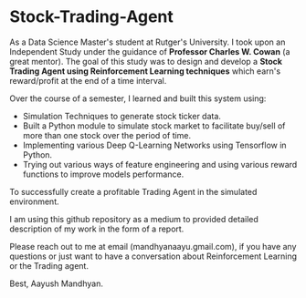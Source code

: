 # Stock-Trading-Agent

As a Data Science Master's student at Rutger's University. I took upon an Independent Study under the guidance of **Professor Charles W. Cowan** (a great mentor). The goal of this study was to design and develop a **Stock Trading Agent using Reinforcement Learning techniques** which earn's reward/profit at the end of a time interval. 

Over the course of a semester, I learned and built this system using:
- Simulation Techniques to generate stock ticker data.
- Built a Python module to simulate stock market to facilitate buy/sell of more than one stock over the period of time.
- Implementing various Deep Q-Learning Networks using Tensorflow in Python.
- Trying out various ways of feature engineering and using various reward functions to improve models performance.

To successfully create a profitable Trading Agent in the simulated environment.

I am using this github repository as a medium to provided detailed description of my work in the form of a report.

Please reach out to me at email (mandhyanaayu.gmail.com), if you have any questions or just want to have a conversation about Reinforcement Learning or the Trading agent.

Best,
Aayush Mandhyan.
